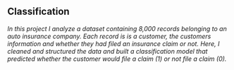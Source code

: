 ## Classification

<i>In this project I analyze a dataset containing 8,000 records belonging to an auto insurance company. Each record is is a customer, the customers information and whether they had filed an insurance claim or not. Here, I cleaned and structured the data and built a classification model that predicted whether the customer would file a claim (1) or not file a claim (0).</i>
